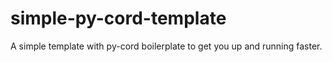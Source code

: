 # simple-py-cord-template
A simple template with py-cord boilerplate to get you up and running faster.

